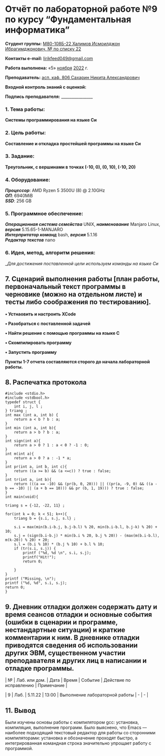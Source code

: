 # Отчёт по лабораторной работе №9 по курсу “Фундаментальная информатика”

<b>Студент группы:</b> <ins>М80-108Б-22 Халимов Исмоилджон Ибрагимджонович, № по списку 22</ins> 

<b>Контакты e-mail:</b> <ins>lirikfeed049@gmail.com</ins>

<b>Работа выполнена:</b> «5» <ins>ноября</ins> <ins>2022</ins> г.

<b>Преподаватель:</b> <ins>асп. каф. 806 Сахарин Никита Александрович</ins>

<b>Входной контроль знаний с оценкой:</b> <ins></ins>


<b>Подпись преподавателя:</b> ________________
### 1. Тема работы:
__Системы программирования на языке Си__

### 2. Цель работы:
__Составление и откладка простейшей программы на языке Си__

### 3. Задание:
__Треугольник, с вершинами в точках (-10, 0), (0, 10), (-10, 20)__

### 4. Оборудование:
___Процессор___: AMD Ryzen 5 3500U (8) @ 2.10GHz \
___ОП___: 6940MiB \
___SSD___: 256 GB

### 5. Программное обеспечение:
___Операционная система семейства___ UNIX, ___наименование___ Manjaro Linux, ___версия___  5.15.65-1-MANJARO \
___Интерпритатор команд___ bash, ___версия___ 5.1.16 \
___Редактор текстов___ nano

### 6. Идея, метод, алгоритм решения:
__Для достижения поставленной цели используем команды на языке Си_

## 7. Сценарий выполнения работы [план работы, первоначальный текст программы в черновике (можно на отдельном листе) и тесты либо соображения по тестированию]. 
<b> • Устнаовить и настроить XCode </b>

<b> • Разобраться с поставленной задачей </b>

<b> • Найти решение с помощью программы на языке С </b>

<b> •	Скомпилировать программу </b>

<b> •	Запустить программу </b>

<b> Пункты 1-7 отчета составляются сторого до начала лабораторной работы. </b>



## 8. Распечатка протокола 
```
#include <stdio.h>
#include <stdbool.h>
typedef struct {
    int i, j, l ;
} triang ;
int max (int a, int b) {
    return a < b ? b : a;
}
int min (int a, int b){
    return a > b ? b : a;
}
int sign(int a){
    return a > 0 ? 1 : a < 0 ? -1 : 0;
}
int m(int a){
    return a > 0 ? a : -1 * a;
}
int pr(int a, int b, int c){
    return ((a >= b) && (a <=c)) ? true : false;
}
int tr(int a, int b){
    return (((a == -10) && (pr(b, 0, 20))) || ((pr(a, -9, 0) && ((a - b == -10) || (a + b == 10))) && pr (b, 1, 19))) ? true : false;
}
int main(void){

triang s = {-12, -22, 11} ;

for(int k = 0; k < 51; k++){
    triang b = {s.i, s.j, s.l} ;
    
    s.i = max(min(b.i-b.j, b.j-b.l) % 20, min(b.i-b.l, b.j-k) % 20) + 10;
    s.j = (sign(b.i-b.j) * min(b.i % 20, b.j % 20)) - (max(m(b.i-b.l), m(k-20)) % 20) + 20;
    s.l = (b.i % 10) * (b.j % 10) + b.l % 10;
    if (tr(s.i, s.j)) {
        printf ("%d, %d \n", s.i, s.j);
        printf("Hit!");
        return 0;
        
    }
}
printf ("Missing, \n");
printf ("%d, %d", s.i, s.j);
return 0;
}

```

## 9. Дневник отладки должен содержать дату и время сеансов отладки и основные события (ошибки в сценарии и программе, нестандартные ситуации) и краткие комментарии к ним. В дневнике отладки приводятся сведения об использовании других ЭВМ, существенном участии преподавателя и других лиц в написании и отладке программы.

| № |  Лаб. или дом. | Дата | Время | Событие | Действие по исправлению | Примечание | 

| 9 | Лаб. | 5.11.22 | 13:00 | Выполнение лабораторной работы | - | - |

## 11. Вывод
Были изучены основы работы с компилятором gcc: установка, компиляция, выполнение программ. Было выяснено, что Emacs — наиболее подходящий текстовый редактор для работы со сторонними компиляторами: установка и обозначение проходят быстро, а интегрированная командная строка значительно упрощает работу с программой.



